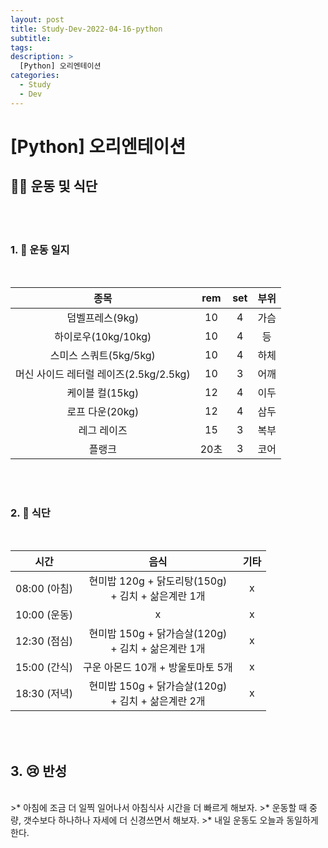 ```yaml
---
layout: post
title: Study-Dev-2022-04-16-python
subtitle:
tags:
description: >
  [Python] 오리엔테이션
categories:
  - Study
  - Dev
---
```


# [Python] 오리엔테이션

##  🏋️‍♀️ __운동 및 식단__   
<br/><br/>



### 1. 📒 운동 일지  
<br/>


| 종목 | rem | set | 부위 |
|:----------:|:----------:|:----------:|:----------:|
| 덤벨프레스(9kg) | 10 | 4 | 가슴 |
| 하이로우(10kg/10kg) | 10 | 4 | 등 |
| 스미스 스쿼트(5kg/5kg) | 10 | 4 | 하체 |
| 머신 사이드 레터럴 레이즈(2.5kg/2.5kg) | 10 | 3 | 어깨 |
| 케이블 컬(15kg) | 12 | 4 | 이두 |
| 로프 다운(20kg) | 12 | 4 | 삼두 |
| 레그 레이즈 | 15 | 3 | 복부 |
| 플랭크 | 20초 | 3 | 코어 |

<br/><br/>

### 2. 🍗 식단   
<br/>

| 시간 | 음식 | 기타 |
|:----------:|:----------:|:----------:|
| 08:00 (아침) | 현미밥 120g + 닭도리탕(150g) <br/>+ 김치 + 삶은계란 1개 | x |
| 10:00 (운동) |  x | x  |
| 12:30 (점심) | 현미밥 150g + 닭가슴살(120g) <br/>+ 김치 + 삶은계란 1개  | x |
| 15:00 (간식) | 구운 아몬드 10개 + 방울토마토 5개 | x |
| 18:30 (저녁) | 현미밥 150g + 닭가슴살(120g) <br/>+ 김치 + 삶은계란 2개  | x |

<br/><br/>

## 3. 😢  반성
<br/>
>* 아침에 조금 더 일찍 일어나서 아침식사 시간을 더 빠르게 해보자.
>* 운동할 때 중량, 갯수보다 하나하나 자세에 더 신경쓰면서 해보자.
>* 내일 운동도 오늘과 동일하게 한다.
